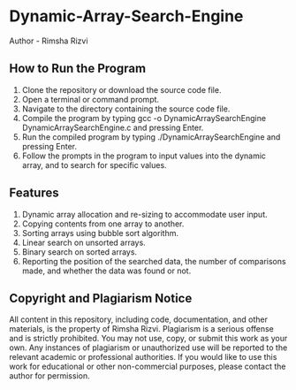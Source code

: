 # Dynamic-Array-Search-Engine
Author - Rimsha Rizvi

## How to Run the Program
1. Clone the repository or download the source code file.
2. Open a terminal or command prompt.
3. Navigate to the directory containing the source code file.
4. Compile the program by typing gcc -o DynamicArraySearchEngine DynamicArraySearchEngine.c and pressing Enter.
5. Run the compiled program by typing ./DynamicArraySearchEngine and pressing Enter.
6. Follow the prompts in the program to input values into the dynamic array, and to search for specific values.

## Features
1. Dynamic array allocation and re-sizing to accommodate user input.
2. Copying contents from one array to another.
3. Sorting arrays using bubble sort algorithm.
4. Linear search on unsorted arrays.
5. Binary search on sorted arrays.
6. Reporting the position of the searched data, the number of comparisons made, and whether the data was found or not.

## Copyright and Plagiarism Notice
All content in this repository, including code, documentation, and other materials, is the property of Rimsha Rizvi.
Plagiarism is a serious offense and is strictly prohibited. You may not use, copy, or submit this work as your own. Any instances of plagiarism or unauthorized use will be reported to the relevant academic or professional authorities.
If you would like to use this work for educational or other non-commercial purposes, please contact the author for permission.

